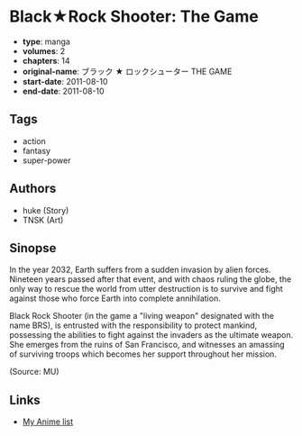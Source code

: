 # Black★Rock Shooter: The Game

-   **type**: manga
-   **volumes**: 2
-   **chapters**: 14
-   **original-name**: ブラック ★ ロックシューター THE GAME
-   **start-date**: 2011-08-10
-   **end-date**: 2011-08-10

## Tags

-   action
-   fantasy
-   super-power

## Authors

-   huke (Story)
-   TNSK (Art)

## Sinopse

In the year 2032, Earth suffers from a sudden invasion by alien forces. Nineteen years passed after that event, and with chaos ruling the globe, the only way to rescue the world from utter destruction is to survive and fight against those who force Earth into complete annihilation.

Black Rock Shooter (in the game a "living weapon" designated with the name BRS), is entrusted with the responsibility to protect mankind, possessing the abilities to fight against the invaders as the ultimate weapon. She emerges from the ruins of San Francisco, and witnesses an amassing of surviving troops which becomes her support throughout her mission.

(Source: MU)

## Links

-   [My Anime list](https://myanimelist.net/manga/42339/Black★Rock_Shooter__The_Game)
